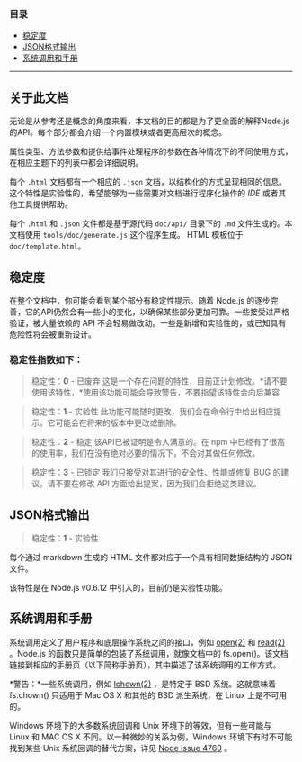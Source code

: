 
### 目录

+ [稳定度](#稳定度)
+ [JSON格式输出](#JSON格式输出)
+ [系统调用和手册](#系统调用和手册)

------

## 关于此文档

无论是从参考还是概念的角度来看，本文档的目的都是为了更全面的解释Node.js的API。每个部分都会介绍一个内置模块或者更高层次的概念。

属性类型、方法参数和提供给事件处理程序的参数在各种情况下的不同使用方式，在相应主题下的列表中都会详细说明。

每个 `.html` 文档都有一个相应的 `.json` 文档，以结构化的方式呈现相同的信息。这个特性是实验性的，希望能够为一些需要对文档进行程序化操作的 *IDE* 或者其他工具提供帮助。

每个 `.html` 和 `.json` 文件都是基于源代码 `doc/api/` 目录下的 `.md` 文件生成的。本文档使用 `tools/doc/generate.js` 这个程序生成。 HTML 模板位于 `doc/template.html`。

## 稳定度

在整个文档中，你可能会看到某个部分有稳定性提示。随着 Node.js 的逐步完善，它的API仍然会有一些小的变化，以确保某些部分更加可靠。一些接受过严格验证，被大量依赖的 API 不会轻易做改动。一些是新增和实验性的，或已知具有危险性将会被重新设计。

### 稳定性指数如下：

> 稳定性：**0** - 已废弃
这是一个存在问题的特性，目前正计划修改。*请不要使用该特性，*使用该功能可能会导致警告，不要指望该特性会向后兼容

> 稳定性：**1** - 实验性
此功能可能随时更改，我们会在命令行中给出相应提示。它可能会在将来的版本中更改或删除。

> 稳定性：**2** - 稳定
该API已被证明是令人满意的。在 npm 中已经有了很高的使用率，我们在没有绝对必要的情况下，不会对其做任何修改。

> 稳定性：**3** - 已锁定
我们只接受对其进行的安全性、性能或修复 BUG 的建议。请不要在修改 API 方面给出提案，因为我们会拒绝这类建议。


## JSON格式输出

> 稳定性：**1** - 实验性

每个通过 markdown 生成的 HTML 文件都对应于一个具有相同数据结构的 JSON 文件。

该特性是在 Node.js v0.6.12 中引入的，目前仍是实验性功能。


## 系统调用和手册

系统调用定义了用户程序和底层操作系统之间的接口，例如 [open(2)](http://man7.org/linux/man-pages/man2/open.2.html) 和 [read(2)](http://man7.org/linux/man-pages/man2/read.2.html) 。Node.js 的函数只是简单的包装了系统调用，就像文档中的 fs.open()。该文档链接到相应的手册页（以下简称手册页），其中描述了该系统调用的工作方式。

*警告：*一些系统调用，例如 [lchown(2)](http://man7.org/linux/man-pages/man2/lchown.2.html) ，是特定于 BSD 系统。这就意味着 fs.chown() 只适用于 Mac OS X 和其他的 BSD 派生系统，在 Linux 上是不可用的。

Windows 环境下的大多数系统回调和 Unix 环境下的等效，但有一些可能与 Linux 和 MAC OS X 不同。以一种微妙的关系为例，Windows 环境下有时不可能找到某些 Unix 系统回调的替代方案，详见 [Node issue 4760](https://github.com/nodejs/node/issues/4760) 。